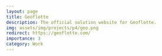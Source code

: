 ```yaml
---
layout: page
title: Geoflotte
description: The official solution website for Geoflotte.
img: assets/img/projects/p4/geo.png
redirect: https://geoflotte.com/
importance: 3
category: Work
---
```

